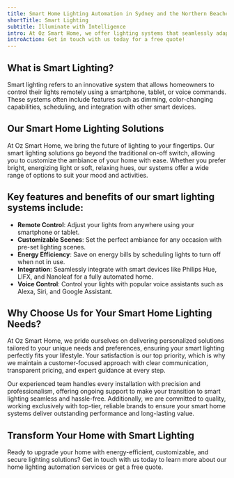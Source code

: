 ```yaml
---
title: Smart Home Lighting Automation in Sydney and the Northern Beaches
shortTitle: Smart Lighting
subtitle: Illuminate with Intelligence
intro: At Oz Smart Home, we offer lighting systems that seamlessly adapt to your lifestyle. Whether you want to brighten up your living room, set the mood for a relaxing evening, or automate your lights for convenience and security, our smart lighting solutions provide the control and flexibility you need.
introAction: Get in touch with us today for a free quote!
---
```


## What is Smart Lighting?

Smart lighting refers to an innovative system that allows homeowners to control their lights remotely using a smartphone, tablet, or voice commands. These systems often include features such as dimming, color-changing capabilities, scheduling, and integration with other smart devices.

## Our Smart Home Lighting Solutions

At Oz Smart Home, we bring the future of lighting to your fingertips. Our smart lighting solutions go beyond the traditional on-off switch, allowing you to customize the ambiance of your home with ease. Whether you prefer bright, energizing light or soft, relaxing hues, our systems offer a wide range of options to suit your mood and activities.

## Key features and benefits of our smart lighting systems include:

*   **Remote Control**: Adjust your lights from anywhere using your smartphone or tablet.
*   **Customizable Scenes**: Set the perfect ambiance for any occasion with pre-set lighting scenes.
*   **Energy Efficiency**: Save on energy bills by scheduling lights to turn off when not in use.
*   **Integration**: Seamlessly integrate with smart devices like Philips Hue, LIFX, and Nanoleaf for a fully automated home.
*   **Voice Control**: Control your lights with popular voice assistants such as Alexa, Siri, and Google Assistant.

## Why Choose Us for Your Smart Home Lighting Needs?

At Oz Smart Home, we pride ourselves on delivering personalized solutions tailored to your unique needs and preferences, ensuring your smart lighting perfectly fits your lifestyle. Your satisfaction is our top priority, which is why we maintain a customer-focused approach with clear communication, transparent pricing, and expert guidance at every step.

Our experienced team handles every installation with precision and professionalism, offering ongoing support to make your transition to smart lighting seamless and hassle-free. Additionally, we are committed to quality, working exclusively with top-tier, reliable brands to ensure your smart home systems deliver outstanding performance and long-lasting value.

## Transform Your Home with Smart Lighting

Ready to upgrade your home with energy-efficient, customizable, and secure lighting solutions? Get in touch with us today to learn more about our home lighting automation services or get a free quote.
